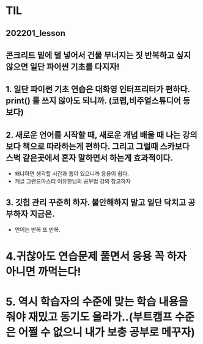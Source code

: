 # TIL
## 202201_lesson
## 콘크리트 밑에 덜 넣어서 건물 무너지는 짓 반복하고 싶지 않으면 일단 파이썬 기초를 다지자!
## 1. 일단 파이썬 기초 연습은 대화영 인터프리터가 편하다. print() 를 쓰지 않아도 되니까. (코랩,비주얼스튜디어 등 보다)
## 2. 새로운 언어를 시작할 때, 새로운 개념 배울 때 나는 강의 보다 책으로 따라하는게 편하다. 그리고 그럴때 스카보다 스벅 같은곳에서 혼자 말하면서 하는게 효과적이다.
- 왜냐하면 생각할 시간과 틈이 있으니까 응용이 쉽다.
- 캐글 그랜드마스터 이유한님의 공부법 강의 참고하자 
## 3. 깃헙 관리 꾸준히 하자. 불안해하지 말고 일단 닥치고 공부하자 지금은.
- 언어는 반복 또 반복.
# 4.귀찮아도 연습문제 풀면서 응용 꼭 하자 아니면 까먹는다!
# 5. 역시 학습자의 수준에 맞는 학습 내용을 줘야 재밌고 동기도 올라가..(부트캠프 수준은 어쩔 수 없으니 내가 보충 공부로 메꾸자)
